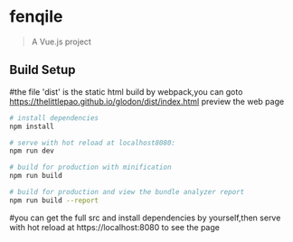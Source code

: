 # fenqile

> A Vue.js project

## Build Setup

#the file 'dist' is the static html build by webpack,you can goto https://thelittlepao.github.io/glodon/dist/index.html preview the web page

``` bash
# install dependencies
npm install

# serve with hot reload at localhost8080:
npm run dev

# build for production with minification
npm run build

# build for production and view the bundle analyzer report
npm run build --report
```
#you can get the full src and install dependencies by yourself,then serve with hot reload at https://localhost:8080 to see the page
